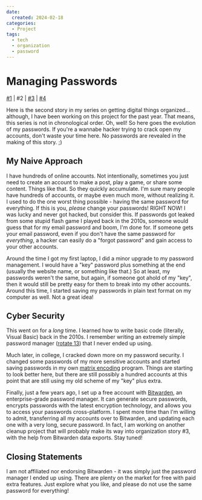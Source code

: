 ```yaml
---
date:
  created: 2024-02-18
categories:
  - Project
tags:
  - tech
  - organization
  - password
---
```

# Managing Passwords

[\#1](./2024-02-11-backup.md) | \#2 | [\#3](./2024-02-25-gmails.md) | [\#4](./2024-02-26-github.md)

Here is the second story in my series on getting digital things organized... although, I have been working on this project for the past year. That means, this series is not in chronological order. Oh, well! So here goes the evolution of my passwords. If you're a wannabe hacker trying to crack open my accounts, don't waste your time here. No passwords are revealed in the making of this story. ;)

<!-- more -->

## My Naive Approach

I have hundreds of online accounts. Not intentionally, sometimes you just need to create an account to make a post, play a game, or share some content. Things like that. So they quickly accumulate. I'm sure many people have hundreds of accounts, or maybe even much more, without realizing it. I used to do the one worst thing possible - having the same password for everything. If this is you, *please* change your passwords! RIGHT NOW! I was lucky and never got hacked, but consider this. If passwords got leaked from some stupid flash game I played back in the 2010s, someone would guess that for my email password and boom, I'm done for. If someone gets your email password, even if you don't have the same password for *everything*, a hacker can easily do a "forgot password" and gain access to your other accounts.

Around the time I got my first laptop, I did a minor upgrade to my password management. I would have a "key" password plus something at the end (usually the website name, or something like that.) So at least, my passwords weren't the same, but again, if someone got ahold of my "key", then it would still be pretty easy for them to break into my other accounts. Around this time, I started saving my passwords in plain text format on my computer as well. Not a great idea!

## Cyber Security

This went on for a *long* time. I learned how to write basic code (literally, Visual Basic) back in the 2010s. I remember writing an extremely simple password manager ([rotate 13](https://en.wikipedia.org/wiki/ROT13)) that I never ended up using.

Much later, in college, I cracked down more on my password security. I changed some passwords of my more sensitive accounts and started saving passwords in my own [matrix encoding](https://math.libretexts.org/Bookshelves/Applied_Mathematics/Applied_Finite_Mathematics_(Sekhon_and_Bloom)/02:_Matrices/2.05:_Application_of_Matrices_in_Cryptography) program. Things are starting to look better here, but there are still possibly a hundred accounts at this point that are still using my old scheme of my "key" plus extra.

Finally, just a few years ago, I set up a free account with [Bitwarden](https://bitwarden.com/), an enterprise-grade password manager. It can generate secure passwords, encrypts passwords with the latest encryption technology, and allows you to access your passwords cross-platform. I spent more time than I'm willing to admit, transferring all my accounts over to Bitwarden, and updating each one with a very long, secure password. In fact, I am working on another cleanup project that will probably make its way into organization story #3, with the help from Bitwarden data exports. Stay tuned!

## Closing Statements

I am not affiliated nor endorsing Bitwarden - it was simply just the password manager I ended up using. There are plenty on the market for free with paid extra features. Just explore what you like, and please do not use the same password for everything!